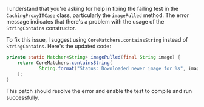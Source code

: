 I understand that you're asking for help in fixing the failing test in the `CachingProxyITCase` class, particularly the `imagePulled` method. The error message indicates that there's a problem with the usage of the `StringContains` constructor.

To fix this issue, I suggest using `CoreMatchers.containsString` instead of `StringContains`. Here's the updated code:

```java
private static Matcher<String> imagePulled(final String image) {
    return CoreMatchers.containsString(
            String.format("Status: Downloaded newer image for %s", image)
    );
}
```

This patch should resolve the error and enable the test to compile and run successfully.